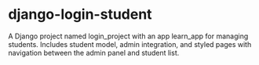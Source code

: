 # django-login-student
A Django project named login_project with an app learn_app for managing students. Includes student model, admin integration, and styled pages with navigation between the admin panel and student list.
